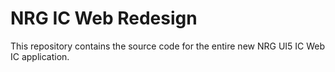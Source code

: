 # NRG IC Web Redesign #

This repository contains the source code for the entire new NRG UI5 IC Web IC application.


